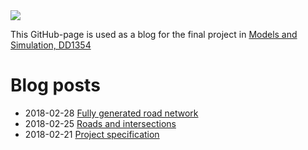 <img src="http://www.wepsite.de/language_traffic_jam600pix.jpg">

This GitHub-page is used as a blog for the final project in [Models and Simulation, DD1354](https://www.kth.se/social/course/DD1354/)

# Blog posts

- 2018-02-28 [Fully generated road network](2018-02-28.md) 
- 2018-02-25 [Roads and intersections](2018-02-25.md) 
- 2018-02-21 [Project specification](2018-02-21.md) 

